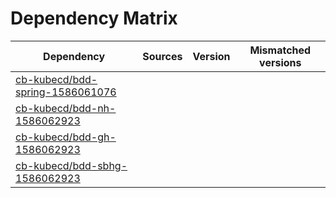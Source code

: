 # Dependency Matrix

Dependency | Sources | Version | Mismatched versions
---------- | ------- | ------- | -------------------
[cb-kubecd/bdd-spring-1586061076](https://github.com/cb-kubecd/bdd-spring-1586061076.git) |  | []() | 
[cb-kubecd/bdd-nh-1586062923](https://github.com/cb-kubecd/bdd-nh-1586062923.git) |  | []() | 
[cb-kubecd/bdd-gh-1586062923](https://github.com/cb-kubecd/bdd-gh-1586062923.git) |  | []() | 
[cb-kubecd/bdd-sbhg-1586062923](https://github.com/cb-kubecd/bdd-sbhg-1586062923.git) |  | []() | 
